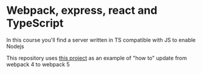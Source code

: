 # Webpack, express, react and TypeScript

In this course you'll find a server written in TS compatible with JS to enable Nodejs

This repository uses [this project](https://github.com/gndx/platzi-store/tree/clase/10)
as an example of "how to" update from webpack 4 to webpack 5

